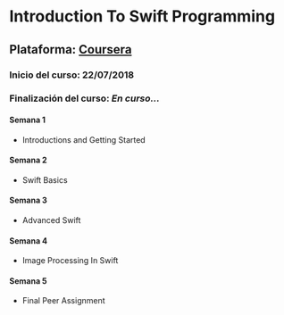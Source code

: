 # Introduction To Swift Programming

## Plataforma: [Coursera](https://www.coursera.org/learn/swift-programming)

### Inicio del curso: **22/07/2018**

### Finalización del curso: *En curso...*

#### Semana 1

* Introductions and Getting Started

#### Semana 2

* Swift Basics

#### Semana 3

* Advanced Swift

#### Semana 4

* Image Processing In Swift

#### Semana 5

* Final Peer Assignment